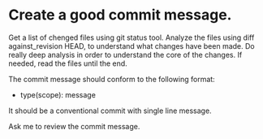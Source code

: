 # Create a good commit message.
Get a list of chenged files using git status tool.
Analyze the files using diff against_revision HEAD, to understand what changes have been made.
Do really deep analysis in order to understand the core of the changes.
If needed, read the files until the end.

The commit message should conform to the following format:
- type(scope): message

It should be a conventional commit with single line message.

Ask me to review the commit message.